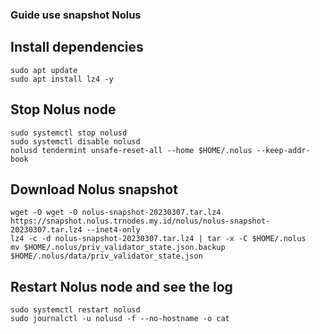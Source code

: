 ### Guide use snapshot Nolus

## Install dependencies
```
sudo apt update
sudo apt install lz4 -y
```
## Stop Nolus node
```
sudo systemctl stop nolusd
sudo systemctl disable nolusd
nolusd tendermint unsafe-reset-all --home $HOME/.nolus --keep-addr-book
```


## Download Nolus snapshot
```
wget -O wget -O nolus-snapshot-20230307.tar.lz4 https://snapshot.nolus.trnodes.my.id/nolus/nolus-snapshot-20230307.tar.lz4 --inet4-only
lz4 -c -d nolus-snapshot-20230307.tar.lz4 | tar -x -C $HOME/.nolus
mv $HOME/.nolus/priv_validator_state.json.backup $HOME/.nolus/data/priv_validator_state.json
```

## Restart Nolus node and see the log
```
sudo systemctl restart nolusd
sudo journalctl -u nolusd -f --no-hostname -o cat
```
